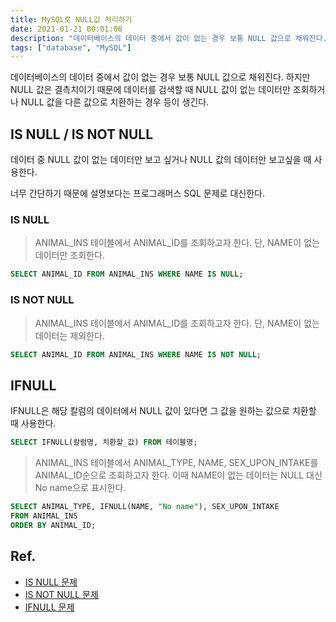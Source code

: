 ```yaml
---
title: MySQL로 NULL값 처리하기
date: 2021-01-21 00:01:06
description: "데이터베이스의 데이터 중에서 값이 없는 경우 보통 NULL 값으로 채워진다. 하지만 NULL 값은 결측치이기 때문에 데이터를 검색할 때 NULL 값이 없는 데이터만 조회하거나 NULL 값을 다른 값으로 치환하는 경우 등이 생긴다...."
tags: ["database", "MySQL"]
---
```


데이터베이스의 데이터 중에서 값이 없는 경우 보통 NULL 값으로 채워진다. 하지만 NULL 값은 결측치이기 때문에 데이터를 검색할 때 NULL 값이 없는 데이터만 조회하거나 NULL 값을 다른 값으로 치환하는 경우 등이 생긴다.

## IS NULL / IS NOT NULL

데이터 중 NULL 값이 없는 데이터만 보고 싶거나 NULL 값의 데이터만 보고싶을 때 사용한다.

너무 간단하기 때문에 설명보다는 프로그래머스 SQL 문제로 대신한다.

### IS NULL

> ANIMAL_INS 테이블에서 ANIMAL_ID를 조회하고자 한다. 단, NAME이 없는 데이터만 조회한다.

```sql
SELECT ANIMAL_ID FROM ANIMAL_INS WHERE NAME IS NULL;
```

### IS NOT NULL

> ANIMAL_INS 테이블에서 ANIMAL_ID를 조회하고자 한다. 단, NAME이 없는 데이터는 제외한다.

```sql
SELECT ANIMAL_ID FROM ANIMAL_INS WHERE NAME IS NOT NULL;
```

## IFNULL

IFNULL은 해당 칼럼의 데이터에서 NULL 값이 있다면 그 값을 원하는 값으로 치환할 때 사용한다.

```sql
SELECT IFNULL(칼럼명, 치환할_값) FROM 테이블명;
```

> ANIMAL_INS 테이블에서 ANIMAL_TYPE, NAME, SEX_UPON_INTAKE를 ANIMAL_ID순으로 조회하고자 한다. 이때 NAME이 없는 데이터는 NULL 대신 No name으로 표시한다.

```sql
SELECT ANIMAL_TYPE, IFNULL(NAME, "No name"), SEX_UPON_INTAKE
FROM ANIMAL_INS
ORDER BY ANIMAL_ID;
```

## Ref.

- [IS NULL 문제](https://programmers.co.kr/learn/courses/30/lessons/59039)
- [IS NOT NULL 문제](https://programmers.co.kr/learn/courses/30/lessons/59407)
- [IFNULL 문제](https://programmers.co.kr/learn/courses/30/lessons/59410)
